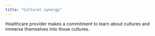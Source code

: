 ```yaml
---
title: "Cultural synergy"
---
```

Healthcare provider makes a commitment to learn about cultures and immerse themselves into those cultures.

